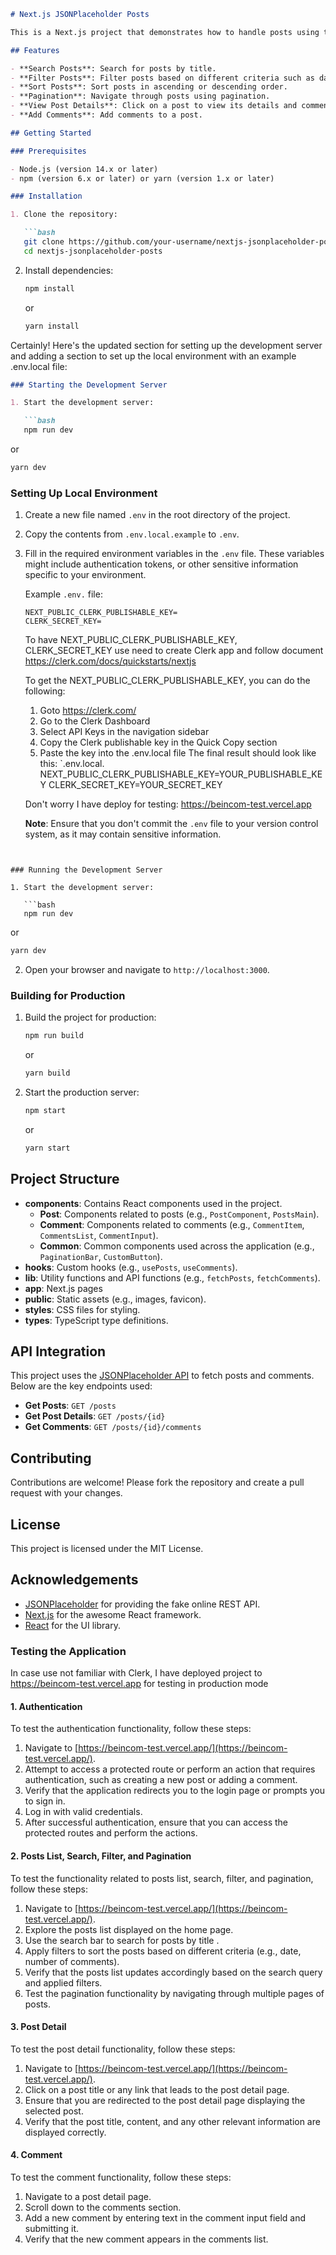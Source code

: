 
```markdown
# Next.js JSONPlaceholder Posts

This is a Next.js project that demonstrates how to handle posts using the JSONPlaceholder API. The application allows users to search, filter, paginate, view details of posts add comment.

## Features

- **Search Posts**: Search for posts by title.
- **Filter Posts**: Filter posts based on different criteria such as date and number of comments.
- **Sort Posts**: Sort posts in ascending or descending order.
- **Pagination**: Navigate through posts using pagination.
- **View Post Details**: Click on a post to view its details and comments.
- **Add Comments**: Add comments to a post.

## Getting Started

### Prerequisites

- Node.js (version 14.x or later)
- npm (version 6.x or later) or yarn (version 1.x or later)

### Installation

1. Clone the repository:

   ```bash
   git clone https://github.com/your-username/nextjs-jsonplaceholder-posts.git
   cd nextjs-jsonplaceholder-posts
   ```

2. Install dependencies:

   ```bash
   npm install
   ```

   or

   ```bash
   yarn install
   ```

Certainly! Here's the updated section for setting up the development server and adding a section to set up the local environment with an example .env.local file:

```markdown
### Starting the Development Server

1. Start the development server:

   ```bash
   npm run dev
   ```

   or

   ```bash
   yarn dev
   ```

### Setting Up Local Environment

1. Create a new file named `.env` in the root directory of the project.

2. Copy the contents from `.env.local.example` to `.env`.

3. Fill in the required environment variables in the `.env` file. These variables might include authentication tokens, or other sensitive information specific to your environment.

   Example `.env.` file:

   ```plaintext
   NEXT_PUBLIC_CLERK_PUBLISHABLE_KEY=
   CLERK_SECRET_KEY=
   ```
   To have  NEXT_PUBLIC_CLERK_PUBLISHABLE_KEY, CLERK_SECRET_KEY
   use need to create Clerk app and follow document https://clerk.com/docs/quickstarts/nextjs

   To get the NEXT_PUBLIC_CLERK_PUBLISHABLE_KEY, you can do the following:
   1. Goto https://clerk.com/
   2. Go to the Clerk Dashboard
   3. Select API Keys in the navigation sidebar
   4. Copy the Clerk publishable key in the Quick Copy section
   5. Paste the key into the .env.local file
   The final result should look like this: `.env.local. NEXT_PUBLIC_CLERK_PUBLISHABLE_KEY=YOUR_PUBLISHABLE_KEY CLERK_SECRET_KEY=YOUR_SECRET_KEY

   Don't worry I have deploy for testing: https://beincom-test.vercel.app

   
   **Note**: Ensure that you don't commit the `.env` file to your version control system, as it may contain sensitive information.
```


### Running the Development Server

1. Start the development server:

   ```bash
   npm run dev
   ```

   or

   ```bash
   yarn dev
   ```

2. Open your browser and navigate to `http://localhost:3000`.

### Building for Production

1. Build the project for production:

   ```bash
   npm run build
   ```

   or

   ```bash
   yarn build
   ```

2. Start the production server:

   ```bash
   npm start
   ```

   or

   ```bash
   yarn start
   ```

## Project Structure

- **components**: Contains React components used in the project.
  - **Post**: Components related to posts (e.g., `PostComponent`, `PostsMain`).
  - **Comment**: Components related to comments (e.g., `CommentItem`, `CommentsList`, `CommentInput`).
  - **Common**: Common components used across the application (e.g., `PaginationBar`, `CustomButton`).
- **hooks**: Custom hooks (e.g., `usePosts`, `useComments`).
- **lib**: Utility functions and API functions (e.g., `fetchPosts`, `fetchComments`).
- **app**: Next.js pages
- **public**: Static assets (e.g., images, favicon).
- **styles**: CSS files for styling.
- **types**: TypeScript type definitions.

## API Integration

This project uses the [JSONPlaceholder API](https://jsonplaceholder.typicode.com/) to fetch posts and comments. Below are the key endpoints used:

- **Get Posts**: `GET /posts`
- **Get Post Details**: `GET /posts/{id}`
- **Get Comments**: `GET /posts/{id}/comments`

## Contributing

Contributions are welcome! Please fork the repository and create a pull request with your changes.

## License

This project is licensed under the MIT License.

## Acknowledgements

- [JSONPlaceholder](https://jsonplaceholder.typicode.com/) for providing the fake online REST API.
- [Next.js](https://nextjs.org/) for the awesome React framework.
- [React](https://reactjs.org/) for the UI library.

### Testing the Application

In case use not familiar with Clerk, I have deployed project to https://beincom-test.vercel.app  for testing in production mode

#### 1. Authentication

To test the authentication functionality, follow these steps:

1. Navigate to [https://beincom-test.vercel.app/](https://beincom-test.vercel.app/).
2. Attempt to access a protected route or perform an action that requires authentication, such as creating a new post or adding a comment.
3. Verify that the application redirects you to the login page or prompts you to sign in.
4. Log in with valid credentials.
5. After successful authentication, ensure that you can access the protected routes and perform the actions.

#### 2. Posts List, Search, Filter, and Pagination

To test the functionality related to posts list, search, filter, and pagination, follow these steps:

1. Navigate to [https://beincom-test.vercel.app/](https://beincom-test.vercel.app/).
2. Explore the posts list displayed on the home page.
3. Use the search bar to search for posts by title .
4. Apply filters to sort the posts based on different criteria (e.g., date, number of comments).
5. Verify that the posts list updates accordingly based on the search query and applied filters.
6. Test the pagination functionality by navigating through multiple pages of posts.

#### 3. Post Detail

To test the post detail functionality, follow these steps:

1. Navigate to [https://beincom-test.vercel.app/](https://beincom-test.vercel.app/).
2. Click on a post title or any link that leads to the post detail page.
3. Ensure that you are redirected to the post detail page displaying the selected post.
4. Verify that the post title, content, and any other relevant information are displayed correctly.

#### 4. Comment

To test the comment functionality, follow these steps:

1. Navigate to a post detail page.
2. Scroll down to the comments section.
3. Add a new comment by entering text in the comment input field and submitting it.
4. Verify that the new comment appears in the comments list.


